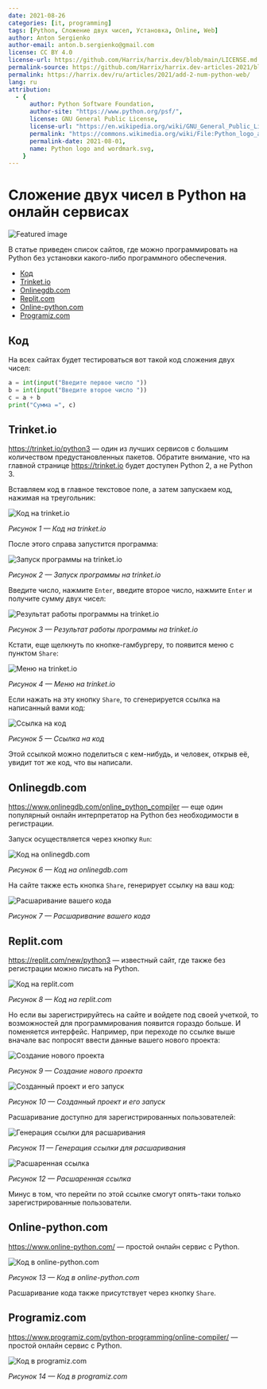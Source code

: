 ```yaml
---
date: 2021-08-26
categories: [it, programming]
tags: [Python, Сложение двух чисел, Установка, Online, Web]
author: Anton Sergienko
author-email: anton.b.sergienko@gmail.com
license: CC BY 4.0
license-url: https://github.com/Harrix/harrix.dev/blob/main/LICENSE.md
permalink-source: https://github.com/Harrix/harrix.dev-articles-2021/blob/main/add-2-num-python-web/add-2-num-python-web.md
permalink: https://harrix.dev/ru/articles/2021/add-2-num-python-web/
lang: ru
attribution:
  - {
      author: Python Software Foundation,
      author-site: "https://www.python.org/psf/",
      license: GNU General Public License,
      license-url: "https://en.wikipedia.org/wiki/GNU_General_Public_License",
      permalink: "https://commons.wikimedia.org/wiki/File:Python_logo_and_wordmark.svg",
      permalink-date: 2021-08-01,
      name: Python logo and wordmark.svg,
    }
---
```


# Сложение двух чисел в Python на онлайн сервисах

![Featured image](featured-image.svg)

В статье приведен список сайтов, где можно программировать на Python без установки какого-либо программного обеспечения.

- [Код](#код)
- [Trinket.io](#trinketio)
- [Onlinegdb.com](#onlinegdbcom)
- [Replit.com](#replitcom)
- [Online-python.com](#online-pythoncom)
- [Programiz.com](#programizcom)

## Код

На всех сайтах будет тестироваться вот такой код сложения двух чисел:

```python
a = int(input("Введите первое число "))
b = int(input("Введите второе число "))
c = a + b
print("Сумма =", c)
```

## Trinket.io

<https://trinket.io/python3> — один из лучших сервисов с большим количеством предустановленных пакетов. Обратите внимание, что на главной странице <https://trinket.io> будет доступен Python 2, а не Python 3.

Вставляем код в главное текстовое поле, а затем запускаем код, нажимая на треугольник:

![Код на trinket.io](img/trinket_01.png)

_Рисунок 1 — Код на trinket.io_

После этого справа запустится программа:

![Запуск программы на trinket.io](img/trinket_02.png)

_Рисунок 2 — Запуск программы на trinket.io_

Введите число, нажмите `Enter`, введите второе число, нажмите `Enter` и получите сумму двух чисел:

![Результат работы программы на trinket.io](img/trinket_03.png)

_Рисунок 3 — Результат работы программы на trinket.io_

Кстати, еще щелкнуть по кнопке-гамбургеру, то появится меню с пунктом `Share`:

![Меню на trinket.io](img/trinket_04.png)

_Рисунок 4 — Меню на trinket.io_

Если нажать на эту кнопку `Share`, то сгенерируется ссылка на написанный вами код:

![Ссылка на код](img/trinket_05.png)

_Рисунок 5 — Ссылка на код_

Этой ссылкой можно поделиться с кем-нибудь, и человек, открыв её, увидит тот же код, что вы написали.

## Onlinegdb.com

<https://www.onlinegdb.com/online_python_compiler> — еще один популярный онлайн интерпретатор на Python без необходимости в регистрации.

Запуск осуществляется через кнопку `Run`:

![Код на onlinegdb.com](img/onlinegdb_01.png)

_Рисунок 6 — Код на onlinegdb.com_

На сайте также есть кнопка `Share`, генерирует ссылку на ваш код:

![Расшаривание вашего кода](img/onlinegdb_02.png)

_Рисунок 7 — Расшаривание вашего кода_

## Replit.com

<https://replit.com/new/python3> — известный сайт, где также без регистрации можно писать на Python.

![Код на replit.com](img/replit_01.png)

_Рисунок 8 — Код на replit.com_

Но если вы зарегистрируйтесь на сайте и войдете под своей учеткой, то возможностей для программирования появится гораздо больше. И поменяется интерфейс. Например, при переходе по ссылке выше вначале вас попросят ввести данные вашего нового проекта:

![Создание нового проекта](img/replit_02.png)

_Рисунок 9 — Создание нового проекта_

![Созданный проект и его запуск](img/replit_03.png)

_Рисунок 10 — Созданный проект и его запуск_

Расшаривание доступно для зарегистрированных пользователей:

![Генерация ссылки для расшаривания](img/replit_04.png)

_Рисунок 11 — Генерация ссылки для расшаривания_

![Расшаренная ссылка](img/replit_05.png)

_Рисунок 12 — Расшаренная ссылка_

Минус в том, что перейти по этой ссылке смогут опять-таки только зарегистрированные пользователи.

## Online-python.com

<https://www.online-python.com/> — простой онлайн сервис с Python.

![Код в online-python.com](img/online-python.png)

_Рисунок 13 — Код в online-python.com_

Расшаривание кода также присутствует через кнопку `Share`.

## Programiz.com

<https://www.programiz.com/python-programming/online-compiler/> — простой онлайн сервис с Python.

![Код в programiz.com](img/programiz.png)

_Рисунок 14 — Код в programiz.com_
